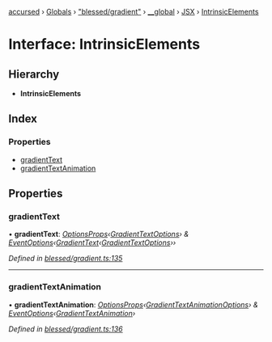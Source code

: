 [accursed](../README.md) › [Globals](../globals.md) › ["blessed/gradient"](../modules/_blessed_gradient_.md) › [__global](../modules/_blessed_gradient_.__global.md) › [JSX](../modules/_blessed_gradient_.__global.jsx.md) › [IntrinsicElements](_blessed_gradient_.__global.jsx.intrinsicelements.md)

# Interface: IntrinsicElements

## Hierarchy

* **IntrinsicElements**

## Index

### Properties

* [gradientText](_blessed_gradient_.__global.jsx.intrinsicelements.md#gradienttext)
* [gradientTextAnimation](_blessed_gradient_.__global.jsx.intrinsicelements.md#gradienttextanimation)

## Properties

###  gradientText

• **gradientText**: *[OptionsProps](../modules/_jsx_types_.__global.jsx.md#optionsprops)‹[GradientTextOptions](_blessed_gradient_.gradienttextoptions.md)› & [EventOptions](_jsx_types_.eventoptions.md)‹[GradientText](../classes/_blessed_gradient_.gradienttext.md)‹[GradientTextOptions](_blessed_gradient_.gradienttextoptions.md)››*

*Defined in [blessed/gradient.ts:135](https://github.com/cancerberoSgx/accursed/blob/468bf3c/src/blessed/gradient.ts#L135)*

___

###  gradientTextAnimation

• **gradientTextAnimation**: *[OptionsProps](../modules/_jsx_types_.__global.jsx.md#optionsprops)‹[GradientTextAnimationOptions](_blessed_gradient_.gradienttextanimationoptions.md)› & [EventOptions](_jsx_types_.eventoptions.md)‹[GradientTextAnimation](../classes/_blessed_gradient_.gradienttextanimation.md)›*

*Defined in [blessed/gradient.ts:136](https://github.com/cancerberoSgx/accursed/blob/468bf3c/src/blessed/gradient.ts#L136)*
